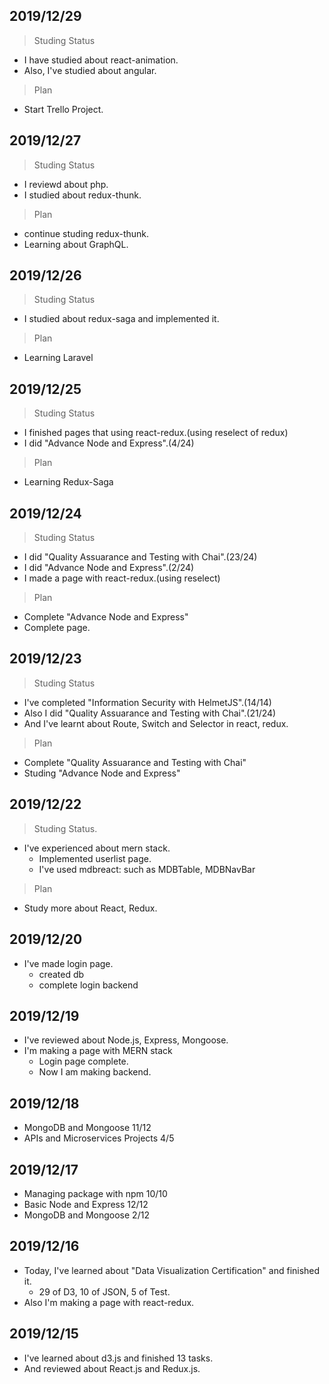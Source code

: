 ## 2019/12/29

> Studing Status

* I have studied about react-animation.
* Also, I've studied about angular.

> Plan

* Start Trello Project.

## 2019/12/27

> Studing Status

* I reviewd about php.
* I studied about redux-thunk.

> Plan

* continue studing redux-thunk.
* Learning about GraphQL.

## 2019/12/26

> Studing Status

* I studied about redux-saga and implemented it.

> Plan

* Learning Laravel

## 2019/12/25

> Studing Status

* I finished pages that using react-redux.(using reselect of redux)
* I did "Advance Node and Express".(4/24)

> Plan

* Learning Redux-Saga

## 2019/12/24

> Studing Status

* I did "Quality Assuarance and Testing with Chai".(23/24)
* I did "Advance Node and Express".(2/24)
* I made a page with react-redux.(using reselect)

> Plan

* Complete "Advance Node and Express"
* Complete page.

## 2019/12/23

> Studing Status

* I've completed "Information Security with HelmetJS".(14/14)
* Also I did "Quality Assuarance and Testing with Chai".(21/24)
* And I've learnt about Route, Switch and Selector in react, redux.

> Plan

* Complete "Quality Assuarance and Testing with Chai"
* Studing "Advance Node and Express"

## 2019/12/22

> Studing Status.

* I've experienced about mern stack.
  * Implemented userlist page.
  * I've used mdbreact: such as MDBTable, MDBNavBar
  
> Plan

* Study more about React, Redux.

## 2019/12/20

* I've made login page.
  * created db
  * complete login backend

## 2019/12/19

* I've reviewed about Node.js, Express, Mongoose.
* I'm making a page with MERN stack
  * Login page complete.
  * Now I am making backend.

## 2019/12/18

* MongoDB and Mongoose 11/12
* APIs and Microservices Projects 4/5

## 2019/12/17

* Managing package with npm 10/10
* Basic Node and Express 12/12
* MongoDB and Mongoose 2/12

## 2019/12/16
* Today, I've learned about "Data Visualization Certification" and finished it.
  * 29 of D3, 10 of JSON, 5 of Test.
* Also I'm making a page with react-redux.

## 2019/12/15
* I've learned about d3.js and finished 13 tasks.
* And reviewed about React.js and Redux.js.
